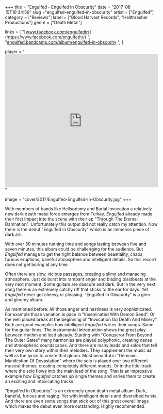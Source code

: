 +++
title = "Engulfed - Engulfed In Obscurity"
date = "2017-08-15T10:34:59"
slug ="engulfed-engulfed-in-obscurity"
artist = ["Engulfed"]
category = ["Reviews"]
label = ["Blood Harvest Records", "Hellthrasher Productions"]
genre = ["Death Metal"]

links = [
    "[www.facebook.com/engulfedtr/](https://www.facebook.com/engulfedtr/)  ",
    "[engulfed.bandcamp.com/album/engulfed-in-obscurity](https://engulfed.bandcamp.com/album/engulfed-in-obscurity)  ",
]

player = "<iframe style='border: 0; width: 100%; height: 439px;' src='https://bandcamp.com/EmbeddedPlayer/album=3871866145/size=large/bgcol=333333/linkcol=ffffff/artwork=none/transparent=true/' ></iframe>"

image = "cover/2017/Engulfed-Engulfed-In-Obscurity.jpg"
+++

With members of bands like Hellsodomy and Burial Invocation a relatively new dark death metal force emerges from Turkey. *Engulfed* already made their first impact into the scene with their ep "Through The Eternal Damnation". Unfortunately this output did not really catch my attention. Now there is the debut "Engulfed In Obscurity" which is an immense piece of dark art.

With over 50 minutes running time and songs lasting between five and seven minutes, this album could be challenging for the audience. But *Engulfed* manage to get the right balance between beastiality, chaos, furious eruptions, baneful atmosphere and intelligent details. So this record does not get boring at any time.

Often there are slow, vicious passages, creating a slimy and manacing atmosphere. Just du burst into rampant anger and blazing blastbeats at the very next moment. Some guitars are obscure and dark. But in the very next song there is an extremely catchy riff that sticks to the ear for days. Yet *Engulfed* never get cheesy or pleasing. "Engulfed In Obscurity" is a grim and gloomy album.

As mentioned before: All those anger and nastiness is very sophisticated. For example those variation in pace in "Inseminated With Demon Seed". Or the well placed break at the beginning of "Invocation Od Death And Misery". Both are good examples how intelligent *Engulfed* writes their songs.
Same for the guitar lines. The instrumental introduction shows the great play between rhythm and lead already. Starting with "Conqueror From Beyond The Outer Gates" many harmonies are played polyphonic, creating dense and atmospheric soundscapes.
And there are many leads and solos that tell their very own story within their melodies. They supplement the music as well as the lyrics to create that gloom. Most beautiful in "Demonic Manifestion Of Devastation" where the solo is played over two different musical themes, creating completely different moods. Or in the title-track where the solo flows into the main lead of the song. That is an impressive example how *Engulfed* catches up single themes and varies them to create an exciting and intoxicating tracks.

"Engulfed In Obscurity" is an extremely good death metal album. Dark, baneful, furious and raging. Yet with intelligent details and diversified twists. And there are even some songs that stick out of this great overall image which makes the debut even more outstanding. Highly recommended.
